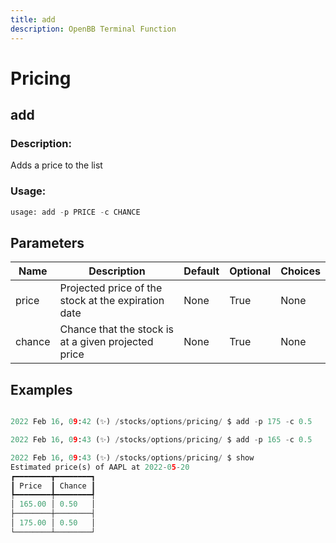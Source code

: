 ```yaml
---
title: add
description: OpenBB Terminal Function
---
```


# Pricing

## add

### Description: 

Adds a price to the list

### Usage: 
```python
usage: add -p PRICE -c CHANCE
```

## Parameters

| Name | Description | Default | Optional | Choices |
| ---- | ----------- | ------- | -------- | ------- |
| price | Projected price of the stock at the expiration date | None | True | None |
| chance | Chance that the stock is at a given projected price | None | True | None |


## Examples

```python

2022 Feb 16, 09:42 (✨) /stocks/options/pricing/ $ add -p 175 -c 0.5

2022 Feb 16, 09:43 (✨) /stocks/options/pricing/ $ add -p 165 -c 0.5

2022 Feb 16, 09:43 (✨) /stocks/options/pricing/ $ show
Estimated price(s) of AAPL at 2022-05-20
┏━━━━━━━━┳━━━━━━━━┓
┃ Price  ┃ Chance ┃
┡━━━━━━━━╇━━━━━━━━┩
│ 165.00 │ 0.50   │
├────────┼────────┤
│ 175.00 │ 0.50   │
└────────┴────────┘

```


